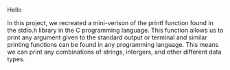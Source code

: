 Hello

In this project, we recreated a mini-verison of the printf function found in the stdio.h library in the C programming language. This function allows us to print any argument given to the standard output or terminal and similar printing functions can be found in any programming language. This means we can print any combinations of strings, intergers, and other different data types.